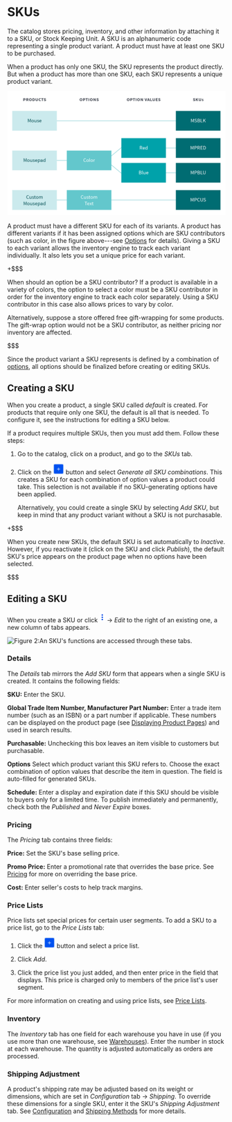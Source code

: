 # SKUs [](id=skus)

The catalog stores pricing, inventory, and other information by attaching it to
a SKU, or Stock Keeping Unit. A SKU is an alphanumeric code representing
a single product variant. A product must have at least one SKU to be purchased.

When a product has only one SKU, the SKU represents the product directly. But
when a product has more than one SKU, each SKU represents a unique product
variant.

![Figure 1: The SKU is a holder for certain kinds of product information. When a product requires that data---price, inventory levels---to be stored separately for different variants, then it requires more than on SKU.](../../../images/skus-2x.png)

A product must have a different SKU for each of its variants.  A product has
different variants if it has been assigned options which are SKU contributors
(such as color, in the figure above---see
[Options](/web/commerce/documentation/-/knowledge_base/1-0/options) for
details). Giving a SKU to each variant allows the inventory engine to track each
variant individually. It also lets you set a unique price for each variant.

+$$$

When should an option be a SKU contributor? If a product is available in
a variety of colors, the option to select a color must be a SKU contributor in
order for the inventory engine to track each color separately. Using a SKU
contributor in this case also allows prices to vary by color.

Alternatively, suppose a store offered free gift-wrapping for some products. The
gift-wrap option would not be a SKU contributor, as neither pricing nor
inventory are affected.

$$$

Since the product variant a SKU represents is defined by a combination of
[options](/web/commerce/documentation/-/knowledge_base/1-0/options),
all options should be finalized before creating or editing SKUs.

## Creating a SKU [](id=creating-a-sku)

When you create a product, a single SKU called *default* is created. For
products that require only one SKU, the default is all that is needed. To
configure it, see the instructions for editing a SKU below.

If a product requires multiple SKUs, then you must add them. Follow these steps:

1.  Go to the catalog, click on a product, and go to the *SKUs* tab.

2.  Click on the ![Add](../../../images/icon-add.png) button and select
    *Generate all SKU combinations*. This creates a SKU for each combination of
    option values a product could take. This selection is not available if no
    SKU-generating options have been applied.

    Alternatively, you could create a single SKU by selecting *Add SKU*, but
    keep in mind that any product variant without a SKU is not purchasable.

+$$$

When you create new SKUs, the default SKU is set automatically to *Inactive*.
However, if you reactivate it (click on the SKU and click *Publish*), the
default SKU's price appears on the product page when no options have been
selected.

$$$

## Editing a SKU [](id=editing-a-sku)

When you create a SKU or click ![Options](../../../images/icon-options.png)
&rarr; *Edit* to the right of an existing one, a new column of tabs appears. 

![Figure 2:An SKU's functions are accessed through these tabs.](../../../images/skus.png)

### Details [](id=details)

The *Details* tab mirrors the *Add SKU* form that appears when a single SKU is
created. It contains the following fields:

**SKU:** Enter the SKU.

**Global Trade Item Number, Manufacturer Part Number:** Enter a trade item
number (such as an ISBN) or a part number if applicable. These numbers can be
displayed on the product page (see 
[Displaying Product Pages](/web/commerce/documentation/-/knowledge_base/1-0/displaying-product-pages))
and used in search
results. 

**Purchasable:** Unchecking this box leaves an item visible to customers but
purchasable.

**Options** Select which product variant this SKU refers to. Choose the exact
combination of option values that describe the item in question. The field is
auto-filled for generated SKUs.

**Schedule:** Enter a display and expiration date if this SKU should be visible
to buyers only for a limited time. To publish immediately and permanently, check
both the *Published* and *Never Expire* boxes.

### Pricing [](id=pricing)

The *Pricing* tab contains three fields:

**Price:** Set the SKU's base selling price.

**Promo Price:** Enter a promotional rate that overrides the base price. See
[Pricing](/web/commerce/documentation/-/knowledge_base/1-0/pricing) for
more on overriding the base price.

**Cost:** Enter seller's costs to help track margins.

### Price Lists [](id=price-lists)

Price lists set special prices for certain user segments. To add a SKU to
a price list, go to the *Price Lists* tab:

1.  Click the ![Add](../../../images/icon-add.png) button and select
    a price list.

2.  Click *Add*.

3.  Click the price list you just added, and then enter price in the field that
    displays. This price is charged only to members of the price list's user
    segment.

For more information on creating and using price lists, see 
[Price Lists](/web/commerce/documentation/-/knowledge_base/1-0/price-lists). 

### Inventory [](id=inventory)

The *Inventory* tab has one field for each warehouse you have in use (if you
use more than one warehouse, see
[Warehouses](/web/commerce/documentation/-/knowledge_base/1-0/warehouses)).
Enter the number in stock at each warehouse. The quantity is adjusted
automatically as orders are processed.

### Shipping Adjustment [](id=shipping-adjustment)

A product's shipping rate may be adjusted based on its weight or dimensions,
which are set in *Configuration* tab &rarr; *Shipping*. To override these
dimensions for a single SKU, enter it the SKU's *Shipping Adjustment* tab. See 
[Configuration](/web/commerce/documentation/-/knowledge_base/1-0/configuration#shipping) and 
[Shipping Methods](/web/commerce/documentation/-/knowledge_base/1-0/shipping-methods) 
for more details.
